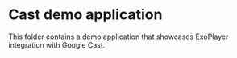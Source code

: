 # Cast demo application #

This folder contains a demo application that showcases ExoPlayer integration
with Google Cast.

